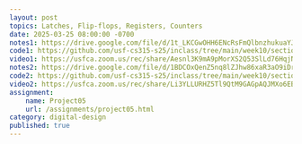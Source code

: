 ```yaml
---
layout: post
topics: Latches, Flip-flops, Registers, Counters
date: 2025-03-25 08:00:00 -0700
notes1: https://drive.google.com/file/d/1t_LKCGwOHH6ENcRsFmQlbnzhukuaYJ3L/view?usp=sharing
code1: https://github.com/usf-cs315-s25/inclass/tree/main/week10/section01
video1: https://usfca.zoom.us/rec/share/Aesnl3K9mA9pMorXS2Q53SlLd76HqjN54XP2BBhFydMBRS-c-zMctOHSed1P7kNe.DqDUC6qdgyCdccwG
notes2: https://drive.google.com/file/d/1BDCOxQenZ5nq8lZJhw86xaR3aO9iDrCV/view?usp=sharing
code2: https://github.com/usf-cs315-s25/inclass/tree/main/week10/section02
video2: https://usfca.zoom.us/rec/share/Li3YLLURHZ5Tl9QtM9GAGpAQJMXo6EBCmDzhveg-Ws3EjzwB1FMJ5RZVxCzis7gz.OgZSQzvydl4hMulN
assignment: 
    name: Project05
    url: /assignments/project05.html
category: digital-design
published: true
---
```


